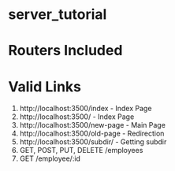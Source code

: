 # server_tutorial


# Routers Included

# Valid Links
1. http://localhost:3500/index - Index Page
2. http://localhost:3500/ - Index Page
3. http://localhost:3500/new-page - Main Page
4. http://localhost:3500/old-page - Redirection
5. http://localhost:3500/subdir/ - Getting subdir
6. GET, POST, PUT, DELETE /employees
7. GET /employee/:id
